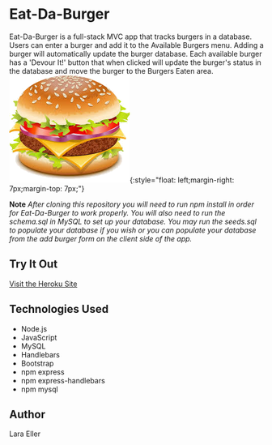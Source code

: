 # Eat-Da-Burger
 Eat-Da-Burger is a full-stack MVC app that tracks burgers in a database. Users can enter a burger and add it to the Available Burgers menu. Adding a burger will automatically update the burger database. Each available burger has a 'Devour It!' button that when clicked will update the burger's status in the database and move the burger to the Burgers Eaten area.
![Alt Text](./public/assets/img/burger.png){:style="float: left;margin-right: 7px;margin-top: 7px;"}

**Note** *After cloning this repository you will need to run npm install in order for Eat-Da-Burger to work properly. You will also need to run the schema.sql in MySQL to set up your database. You may run the seeds.sql to populate your database if you wish or you can populate your database from the add burger form on the client side of the app.*

## Try It Out
[Visit the Heroku Site](https://afternoon-sea-58443.herokuapp.com/)

## Technologies Used
- Node.js
- JavaScript
- MySQL
- Handlebars
- Bootstrap
- npm express
- npm express-handlebars
- npm mysql

## Author
Lara Eller


